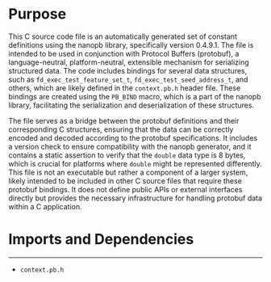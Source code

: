 # Purpose
This C source code file is an automatically generated set of constant definitions using the nanopb library, specifically version 0.4.9.1. The file is intended to be used in conjunction with Protocol Buffers (protobuf), a language-neutral, platform-neutral, extensible mechanism for serializing structured data. The code includes bindings for several data structures, such as `fd_exec_test_feature_set_t`, `fd_exec_test_seed_address_t`, and others, which are likely defined in the `context.pb.h` header file. These bindings are created using the `PB_BIND` macro, which is a part of the nanopb library, facilitating the serialization and deserialization of these structures.

The file serves as a bridge between the protobuf definitions and their corresponding C structures, ensuring that the data can be correctly encoded and decoded according to the protobuf specifications. It includes a version check to ensure compatibility with the nanopb generator, and it contains a static assertion to verify that the `double` data type is 8 bytes, which is crucial for platforms where `double` might be represented differently. This file is not an executable but rather a component of a larger system, likely intended to be included in other C source files that require these protobuf bindings. It does not define public APIs or external interfaces directly but provides the necessary infrastructure for handling protobuf data within a C application.
# Imports and Dependencies

---
- `context.pb.h`


